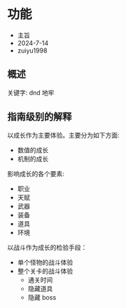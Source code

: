# 功能

- 主旨
- 2024-7-14
- zuiyu1998

## 概述

关键字: dnd 地牢

## 指南级别的解释

以成长作为主要体验。主要分为如下方面:

- 数值的成长
- 机制的成长

影响成长的各个要素:

- 职业
- 天赋
- 武器
- 装备
- 道具
- 环境

以战斗作为成长的检验手段：

- 单个怪物的战斗体验
- 整个关卡的战斗体验
  - 通关时间
  - 隐藏道具
  - 隐藏 boss
